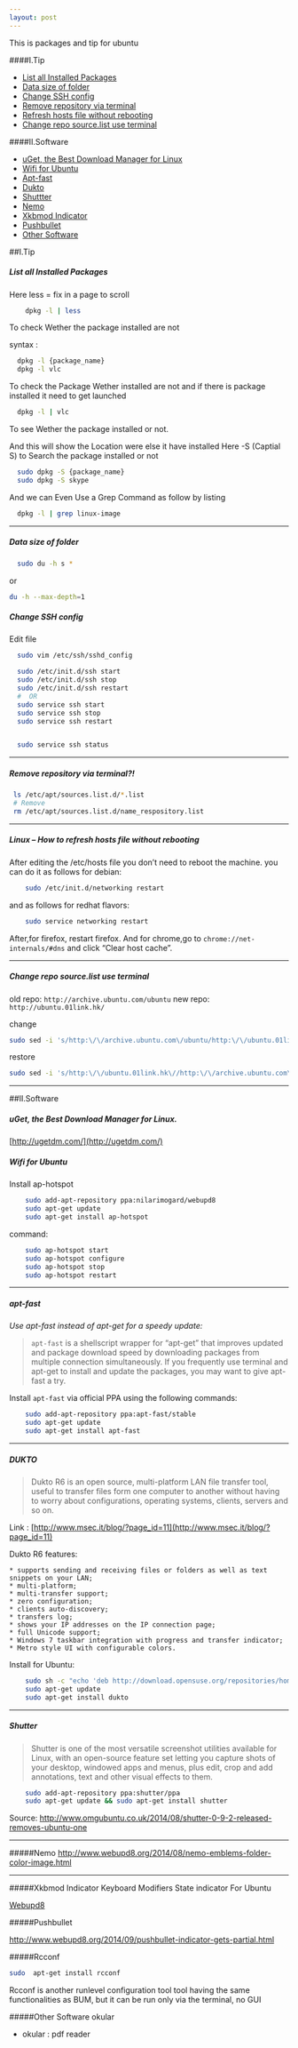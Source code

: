 ```yaml
---
layout: post
---
```


This is packages and tip for ubuntu

####I.Tip

- [List all Installed Packages](#list-all-installed-packages)
- [Data size of folder](#data-size-of-folder)
- [Change SSH config](#change-ssh-config)
- [Remove repository via terminal](#remove-repository-via-terminal)
- [Refresh hosts file without rebooting](#linux--how-to-refresh-hosts-file-without-rebooting)
- [Change repo source.list use terminal](#change-repo-sourcelist-use-terminal)

####II.Software

- [uGet, the Best Download Manager for Linux](#uget-the-best-download-manager-for-linux)
- [Wifi for Ubuntu](#wifi-for-ubuntu)
- [Apt-fast](#apt-fast)
- [Dukto](#dukto)
- [Shuttter](#shutter)
- [Nemo](#nemo)
- [Xkbmod Indicator](#xkbmod-indicator)
- [Pushbullet](#pushbullet)
- [Other Software](#other-software)

##I.Tip

##### List all Installed Packages

Here less = fix in a page to scroll
```bash
	dpkg -l | less
```


To check Wether the package installed are not

syntax :

```bash
  dpkg -l {package_name}
  dpkg -l vlc
```


To check the Package Wether installed are not and if there is package installed it need to get launched

```bash
  dpkg -l | vlc
```

To see Wether the package installed or not.

And this will show the Location were else it have installed Here -S (Captial S) to Search the package installed or not

```bash
  sudo dpkg -S {package_name}
  sudo dpkg -S skype
```

And we can Even Use a Grep Command as follow by listing

```bash
  dpkg -l | grep linux-image
```

- - -

#####  Data size of folder

```bash
  sudo du -h s *
```
or

```bash
du -h --max-depth=1
```

##### Change SSH config
Edit file

```bash
  sudo vim /etc/ssh/sshd_config
```

```bash
  sudo /etc/init.d/ssh start
  sudo /etc/init.d/ssh stop
  sudo /etc/init.d/ssh restart
  #  OR
  sudo service ssh start
  sudo service ssh stop
  sudo service ssh restart


  sudo service ssh status
```

- - -

##### Remove repository via terminal?!

   ```bash
    ls /etc/apt/sources.list.d/*.list
    # Remove
    rm /etc/apt/sources.list.d/name_respository.list
   ```
- - -
##### Linux – How to refresh hosts file without rebooting

After editing the /etc/hosts file you don’t need to reboot the machine.
you can do it as follows for debian:

```bash
	sudo /etc/init.d/networking restart
```
and as follows for redhat flavors:

```bash
	sudo service networking restart
```
After,for firefox, restart firefox. And for chrome,go to `chrome://net-internals/#dns` and click “Clear host cache”.

- - -

##### Change repo source.list use terminal

old repo: `http://archive.ubuntu.com/ubuntu`
new repo: `http://ubuntu.01link.hk/`

change

```bash
sudo sed -i 's/http:\/\/archive.ubuntu.com\/ubuntu/http:\/\/ubuntu.01link.hk\//g' /etc/apt/sources.list
```

restore

```bash
sudo sed -i 's/http:\/\/ubuntu.01link.hk\//http:\/\/archive.ubuntu.com\/ubuntu/g' /etc/apt/sources.list
```
-----

##II.Software


##### uGet, the Best Download Manager for Linux.
[http://ugetdm.com/](http://ugetdm.com/)

##### Wifi for Ubuntu

Install ap-hotspot

```bash
    sudo add-apt-repository ppa:nilarimogard/webupd8
    sudo apt-get update
    sudo apt-get install ap-hotspot
```
command:

```bash
    sudo ap-hotspot start
    sudo ap-hotspot configure
    sudo ap-hotspot stop
    sudo ap-hotspot restart
```

- - -

##### apt-fast

*Use apt-fast instead of apt-get for a speedy update:*
>`apt-fast` is a shellscript wrapper for “apt-get” that improves updated and package download speed by downloading packages from multiple connection simultaneously.
If you frequently use terminal and apt-get to install and update the packages, you may want to give apt-fast a try.

Install `apt-fast` via official PPA using the following commands:

```bash
    sudo add-apt-repository ppa:apt-fast/stable
    sudo apt-get update
    sudo apt-get install apt-fast
```
- - -

##### DUKTO

> Dukto R6 is an open source, multi-platform LAN file transfer tool, useful to transfer files form one computer to another without having to worry about configurations, operating systems, clients, servers and so on.

Link : [http://www.msec.it/blog/?page_id=11](http://www.msec.it/blog/?page_id=11)

Dukto R6 features:

	* supports sending and receiving files or folders as well as text snippets on your LAN;
	* multi-platform;
	* multi-transfer support;
	* zero configuration;
	* clients auto-discovery;
	* transfers log;
	* shows your IP addresses on the IP connection page;
	* full Unicode support;
	* Windows 7 taskbar integration with progress and transfer indicator;
	* Metro style UI with configurable colors.

Install for Ubuntu:

```bash
    sudo sh -c "echo 'deb http://download.opensuse.org/repositories/home:/colomboem/xUbuntu_13.10/ /' >> /etc/apt/sources.list.d/dukto.list"
    sudo apt-get update
	sudo apt-get install dukto
```

- - -
##### Shutter
> Shutter is one of the most versatile screenshot utilities available for Linux, with an open-source feature set letting you capture shots of your desktop, windowed apps and menus, plus edit, crop and add annotations, text and other visual effects to them.

```bash
	sudo add-apt-repository ppa:shutter/ppa
	sudo apt-get update && sudo apt-get install shutter
```
Source: http://www.omgubuntu.co.uk/2014/08/shutter-0-9-2-released-removes-ubuntu-one

- - -

#####Nemo
http://www.webupd8.org/2014/08/nemo-emblems-folder-color-image.html

- - -

#####Xkbmod Indicator
Keyboard Modifiers State indicator For Ubuntu

[Webupd8](http://www.webupd8.org/2014/09/keyboard-modifiers-state-indicator-for.html)

#####Pushbullet

http://www.webupd8.org/2014/09/pushbullet-indicator-gets-partial.html

#####Rcconf

```bash
sudo  apt-get install rcconf
```

Rcconf is another runlevel configuration tool tool having the same functionalities as BUM, but it can be run only via the terminal, no GUI

#####Other Software
okular

+ okular : pdf reader